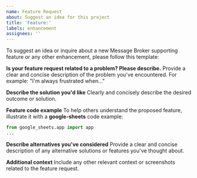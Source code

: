 ```yaml
---
name: Feature Request
about: Suggest an idea for this project
title: 'Feature:'
labels: enhancement
assignees: ''
---
```


To suggest an idea or inquire about a new Message Broker supporting feature or any other enhancement, please follow this template:

**Is your feature request related to a problem? Please describe.**
Provide a clear and concise description of the problem you've encountered. For example: "I'm always frustrated when..."

**Describe the solution you'd like**
Clearly and concisely describe the desired outcome or solution.

**Feature code example**
To help others understand the proposed feature, illustrate it with a **google-sheets** code example:

```python
from google_sheets.app import app
...
```

**Describe alternatives you've considered**
Provide a clear and concise description of any alternative solutions or features you've thought about.

**Additional context**
Include any other relevant context or screenshots related to the feature request.
